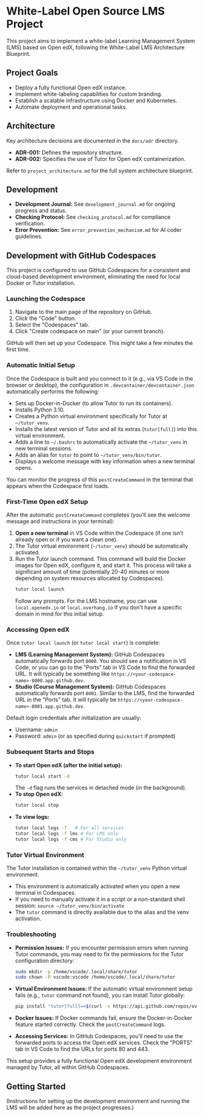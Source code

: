 # White-Label Open Source LMS Project

This project aims to implement a white-label Learning Management System (LMS) based on Open edX, following the White-Label LMS Architecture Blueprint.

## Project Goals

- Deploy a fully functional Open edX instance.
- Implement white-labeling capabilities for custom branding.
- Establish a scalable infrastructure using Docker and Kubernetes.
- Automate deployment and operational tasks.

## Architecture

Key architecture decisions are documented in the `docs/adr` directory.
- **ADR-001:** Defines the repository structure.
- **ADR-002:** Specifies the use of Tutor for Open edX containerization.

Refer to `project_architecture.md` for the full system architecture blueprint.

## Development

- **Development Journal:** See `development_journal.md` for ongoing progress and status.
- **Checking Protocol:** See `checking_protocol.md` for compliance verification.
- **Error Prevention:** See `error_prevention_mechanism.md` for AI coder guidelines.

## Development with GitHub Codespaces

This project is configured to use GitHub Codespaces for a consistent and cloud-based development environment, eliminating the need for local Docker or Tutor installation.

### Launching the Codespace

1.  Navigate to the main page of the repository on GitHub.
2.  Click the "Code" button.
3.  Select the "Codespaces" tab.
4.  Click "Create codespace on main" (or your current branch).

GitHub will then set up your Codespace. This might take a few minutes the first time.

### Automatic Initial Setup

Once the Codespace is built and you connect to it (e.g., via VS Code in the browser or desktop), the configuration in `.devcontainer/devcontainer.json` automatically performs the following:

*   Sets up Docker-in-Docker (to allow Tutor to run its containers).
*   Installs Python 3.10.
*   Creates a Python virtual environment specifically for Tutor at `~/tutor_venv`.
*   Installs the latest version of Tutor and all its extras (`tutor[full]`) into this virtual environment.
*   Adds a line to `~/.bashrc` to automatically activate the `~/tutor_venv` in new terminal sessions.
*   Adds an alias for `tutor` to point to `~/tutor_venv/bin/tutor`.
*   Displays a welcome message with key information when a new terminal opens.

You can monitor the progress of this `postCreateCommand` in the terminal that appears when the Codespace first loads.

### First-Time Open edX Setup

After the automatic `postCreateCommand` completes (you'll see the welcome message and instructions in your terminal):

1.  **Open a new terminal** in VS Code within the Codespace (if one isn't already open or if you want a clean one).
2.  The Tutor virtual environment (`~/tutor_venv`) should be automatically activated.
3.  Run the Tutor launch command. This command will build the Docker images for Open edX, configure it, and start it. This process will take a significant amount of time (potentially 20-40 minutes or more depending on system resources allocated by Codespaces).
    ```bash
    tutor local launch
    ```
    Follow any prompts. For the LMS hostname, you can use `local.openedx.io` or `local.overhang.io` if you don't have a specific domain in mind for this initial setup.

### Accessing Open edX

Once `tutor local launch` (or `tutor local start`) is complete:

*   **LMS (Learning Management System):** GitHub Codespaces automatically forwards port `8000`. You should see a notification in VS Code, or you can go to the "Ports" tab in VS Code to find the forwarded URL. It will typically be something like `https://<your-codespace-name>-8000.app.github.dev`.
*   **Studio (Course Management System):** GitHub Codespaces automatically forwards port `8001`. Similar to the LMS, find the forwarded URL in the "Ports" tab. It will typically be `https://<your-codespace-name>-8001.app.github.dev`.

Default login credentials after initialization are usually:
*   Username: `admin`
*   Password: `admin` (or as specified during `quickstart` if prompted)

### Subsequent Starts and Stops

*   **To start Open edX (after the initial setup):**
    ```bash
    tutor local start -d
    ```
    The `-d` flag runs the services in detached mode (in the background).
*   **To stop Open edX:**
    ```bash
    tutor local stop
    ```
*   **To view logs:**
    ```bash
    tutor local logs -f   # For all services
    tutor local logs -f lms # For LMS only
    tutor local logs -f cms # For Studio only
    ```

### Tutor Virtual Environment

The Tutor installation is contained within the `~/tutor_venv` Python virtual environment.
*   This environment is automatically activated when you open a new terminal in Codespaces.
*   If you need to manually activate it in a script or a non-standard shell session: `source ~/tutor_venv/bin/activate`
*   The `tutor` command is directly available due to the alias and the venv activation.

### Troubleshooting

*   **Permission Issues:** If you encounter permission errors when running Tutor commands, you may need to fix the permissions for the Tutor configuration directory:
    ```bash
    sudo mkdir -p /home/vscode/.local/share/tutor
    sudo chown -R vscode:vscode /home/vscode/.local/share/tutor
    ```

*   **Virtual Environment Issues:** If the automatic virtual environment setup fails (e.g., `tutor` command not found), you can install Tutor globally:
    ```bash
    pip install "tutor[full]==$(curl -s https://api.github.com/repos/overhangio/tutor/releases/latest | jq -r .tag_name)"
    ```

*   **Docker Issues:** If Docker commands fail, ensure the Docker-in-Docker feature started correctly. Check the `postCreateCommand` logs.

*   **Accessing Services:** In GitHub Codespaces, you'll need to use the forwarded ports to access the Open edX services. Check the "PORTS" tab in VS Code to find the URLs for ports 80 and 443.

This setup provides a fully functional Open edX development environment managed by Tutor, all within GitHub Codespaces.

## Getting Started

(Instructions for setting up the development environment and running the LMS will be added here as the project progresses.)
